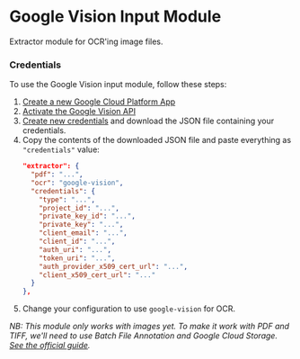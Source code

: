 # Google Vision Input Module

Extractor module for OCR'ing image files.

### Credentials

To use the Google Vision input module, follow these steps:

1. [Create a new Google Cloud Platform App](https://console.cloud.google.com/projectcreate)
2. [Activate the Google Vision API](https://console.cloud.google.com/apis/library/vision.googleapis.com)
3. [Create new credentials](https://console.cloud.google.com/apis/credentials/wizard) and download the JSON file containing your credentials.
4. Copy the contents of the downloaded JSON file and paste everything as `"credentials"` value:
    ```json
    "extractor": {
      "pdf": "...",
      "ocr": "google-vision",
      "credentials": {
        "type": "...",
        "project_id": "...",
        "private_key_id": "...",
        "private_key": "...",
        "client_email": "...",
        "client_id": "...",
        "auth_uri": "...",
        "token_uri": "...",
        "auth_provider_x509_cert_url": "...",
        "client_x509_cert_url": "..."
      }
    },
    ```
5. Change your configuration to use `google-vision` for OCR.

_NB: This module only works with images yet. To make it work with PDF and TIFF, we'll need to use Batch File Annotation and Google Cloud Storage. [See the official guide](https://cloud.google.com/vision/docs/file-batch)._
